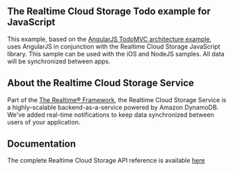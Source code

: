 ## The Realtime Cloud Storage Todo example for JavaScript 
This example, based on the [AngularJS TodoMVC architecture example](http://todomvc.com/architecture-examples/angularjs/#/), uses AngularJS in conjunction with the Realtime Cloud Storage JavaScript library. This sample can be used with the iOS and NodeJS samples. All data will be synchronized between apps.

## About the Realtime Cloud Storage Service
Part of the [The Realtime® Framework](http://framework.realtime.co), the Realtime Cloud Storage Service is a highly-scalable backend-as-a-service powered by Amazon DynamoDB. We've added real-time notifications to keep data synchronized between users of your application.
 
## Documentation
The complete Realtime Cloud Storage API reference is available [here](http://framework.realtime.co/storage/#documentation)